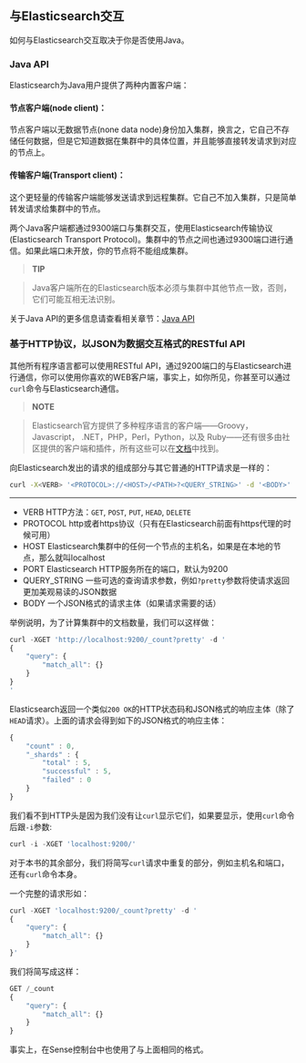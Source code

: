 ## 与Elasticsearch交互

如何与Elasticsearch交互取决于你是否使用Java。

### Java API

Elasticsearch为Java用户提供了两种内置客户端：

#### 节点客户端(node client)：
节点客户端以无数据节点(none data node)身份加入集群，换言之，它自己不存储任何数据，但是它知道数据在集群中的具体位置，并且能够直接转发请求到对应的节点上。

#### 传输客户端(Transport client)：
这个更轻量的传输客户端能够发送请求到远程集群。它自己不加入集群，只是简单转发请求给集群中的节点。

两个Java客户端都通过9300端口与集群交互，使用Elasticsearch传输协议(Elasticsearch Transport Protocol)。集群中的节点之间也通过9300端口进行通信。如果此端口未开放，你的节点将不能组成集群。

>**TIP**

>Java客户端所在的Elasticsearch版本必须与集群中其他节点一致，否则，它们可能互相无法识别。

关于Java API的更多信息请查看相关章节：[Java API](http://www.elasticsearch.org/guide/)

### 基于HTTP协议，以JSON为数据交互格式的RESTful API
其他所有程序语言都可以使用RESTful API，通过9200端口的与Elasticsearch进行通信，你可以使用你喜欢的WEB客户端，事实上，如你所见，你甚至可以通过`curl`命令与Elasticsearch通信。

> **NOTE**

>Elasticsearch官方提供了多种程序语言的客户端——Groovy，Javascript， .NET，PHP，Perl，Python，以及 Ruby——还有很多由社区提供的客户端和插件，所有这些可以在[文档](http://www.elasticsearch.org/guide/)中找到。

向Elasticsearch发出的请求的组成部分与其它普通的HTTP请求是一样的：
```bash
curl -X<VERB> '<PROTOCOL>://<HOST>/<PATH>?<QUERY_STRING>' -d '<BODY>'
```
--------------------------------------------------
- VERB         HTTP方法：`GET`, `POST`, `PUT`, `HEAD`, `DELETE`
- PROTOCOL     http或者https协议（只有在Elasticsearch前面有https代理的时候可用）
- HOST         Elasticsearch集群中的任何一个节点的主机名，如果是在本地的节点，那么就叫localhost
- PORT         Elasticsearch HTTP服务所在的端口，默认为9200
- QUERY_STRING 一些可选的查询请求参数，例如`?pretty`参数将使请求返回更加美观易读的JSON数据
- BODY         一个JSON格式的请求主体（如果请求需要的话）

举例说明，为了计算集群中的文档数量，我们可以这样做：

```Javascript
curl -XGET 'http://localhost:9200/_count?pretty' -d '
{
    "query": {
        "match_all": {}
    }
}
'
```

Elasticsearch返回一个类似`200 OK`的HTTP状态码和JSON格式的响应主体（除了`HEAD`请求）。上面的请求会得到如下的JSON格式的响应主体：

```Javascript
{
    "count" : 0,
    "_shards" : {
        "total" : 5,
        "successful" : 5,
        "failed" : 0
    }
}
```

我们看不到HTTP头是因为我们没有让`curl`显示它们，如果要显示，使用`curl`命令后跟`-i`参数:

```Javascript
curl -i -XGET 'localhost:9200/'
```

对于本书的其余部分，我们将简写`curl`请求中重复的部分，例如主机名和端口，还有`curl`命令本身。

一个完整的请求形如：

```Javascript
curl -XGET 'localhost:9200/_count?pretty' -d '
{
    "query": {
        "match_all": {}
    }
}'
```
我们将简写成这样：

```Javascript
GET /_count
{
    "query": {
        "match_all": {}
    }
}
```

事实上，在Sense控制台中也使用了与上面相同的格式。
